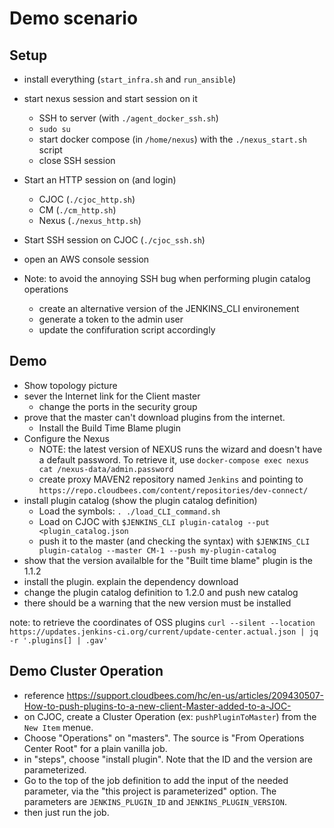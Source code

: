 # Demo scenario

## Setup
* install everything (`start_infra.sh` and `run_ansible`)
* start nexus session and start session on it
    * SSH to server (with `./agent_docker_ssh.sh`)
    * `sudo su`
    * start docker compose (in `/home/nexus`) with the `./nexus_start.sh` script
    * close SSH session
* Start an HTTP session on (and login)
    * CJOC (`./cjoc_http.sh`)
    * CM (`./cm_http.sh`)
    * Nexus (`./nexus_http.sh`)
* Start SSH session on CJOC (`./cjoc_ssh.sh`)
* open an AWS console session

* Note: to avoid the annoying SSH bug when performing plugin catalog operations
    * create an alternative version of the JENKINS_CLI environement
    * generate a token to the admin user
    * update the confifuration script accordingly

## Demo
* Show topology picture
* sever the Internet link for the Client master
    * change the ports in the security group
* prove that the master can't download plugins from the internet. 
    * Install the Build Time Blame plugin
* Configure the Nexus
    * NOTE: the latest version of NEXUS runs the wizard and doesn't have a default password. To retrieve it, use `docker-compose exec nexus cat /nexus-data/admin.password`
    * create proxy MAVEN2 repository named `Jenkins` and pointing to `https://repo.cloudbees.com/content/repositories/dev-connect/`
* install plugin catalog (show the plugin catalog definition)
    * Load the symbols: `. ./load_CLI_command.sh`
    * Load on CJOC with `$JENKINS_CLI plugin-catalog --put <plugin_catalog.json`
    * push it to the master (and checking the syntax) with `$JENKINS_CLI plugin-catalog --master CM-1 --push my-plugin-catalog`
* show that the version availalble for the "Built time blame" plugin is the 1.1.2
* install the plugin. explain the dependency download
* change the plugin catalog definition to 1.2.0 and push new catalog
* there should be a warning that the new version must be installed 

note: to retrieve the coordinates of OSS plugins `curl --silent --location https://updates.jenkins-ci.org/current/update-center.actual.json | jq -r '.plugins[] | .gav'`

## Demo Cluster Operation
* reference https://support.cloudbees.com/hc/en-us/articles/209430507-How-to-push-plugins-to-a-new-client-Master-added-to-a-JOC-
* on CJOC, create a Cluster Operation (ex: `pushPluginToMaster`) from the `New Item` menue.
* Choose "Operations" on "masters". The source is "From Operations Center Root" for a plain vanilla job.
* in "steps", choose "install plugin". Note that the ID and the version are parameterized.
* Go to the top of the job definition to add the input of the needed parameter, via the "this project is parameterized" option. The parameters are `JENKINS_PLUGIN_ID` and `JENKINS_PLUGIN_VERSION`.
* then just run the job.